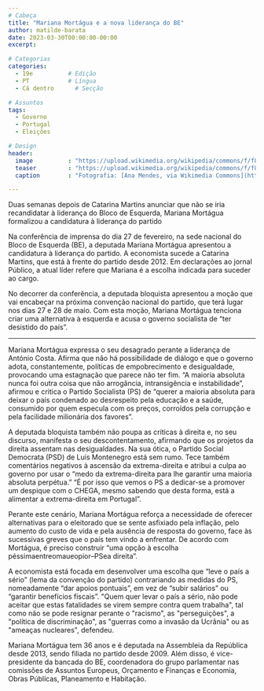 ```yaml
---
# Cabeça
title: "Mariana Mortágua e a nova liderança do BE"
author: matilde-barata
date: 2023-03-30T00:00:00-00:00
excerpt:

# Categorias
categories:
  - 19e          # Edição
  - PT           # Língua
  - Cá dentro      # Secção

# Assuntos
tags:
  - Governo
  - Portugal
  - Eleições

# Design
header:
  image          : "https://upload.wikimedia.org/wikipedia/commons/f/f8/Comício_Lisboa%2C_Capitólio%2C_Set.2021_%2851817838291%29.jpg"
  teaser         : "https://upload.wikimedia.org/wikipedia/commons/f/f8/Comício_Lisboa%2C_Capitólio%2C_Set.2021_%2851817838291%29.jpg"
  caption        : "Fotografia: [Ana Mendes, via Wikimedia Commons](https://commons.wikimedia.org/wiki/File:Comício_Lisboa,_Capitólio,_Set.2021_(51817838291).jpg)"

---
```


Duas semanas depois de Catarina Martins anunciar que não se iria recandidatar à liderança do Bloco de Esquerda, Mariana Mortágua formalizou a candidatura à liderança do partido

Na conferência de imprensa do dia 27 de fevereiro, na sede nacional do Bloco de Esquerda (BE), a deputada Mariana Mortágua apresentou a candidatura à liderança do partido. A economista sucede a Catarina Martins, que está à frente do partido desde 2012. Em declarações ao jornal Público, a atual líder refere que Mariana é a escolha indicada para suceder ao cargo.

No decorrer da conferência, a deputada bloquista apresentou a moção que vai encabeçar na próxima convenção nacional do partido, que terá lugar nos dias 27 e 28 de maio. Com esta moção, Mariana Mortágua tenciona criar uma alternativa à esquerda e acusa o governo socialista de “ter desistido do país”.

---

Mariana Mortágua expressa o seu desagrado perante a liderança de António Costa. Afirma que não há possibilidade de diálogo e que o governo adota, constantemente, políticas de empobrecimento e desigualdade, provocando uma estagnação que parece não ter fim. “A maioria absoluta nunca foi outra coisa que não arrogância, intransigência e instabilidade”, afirmou e critica o Partido Socialista (PS) de “querer a maioria absoluta para deixar o país condenado ao desrespeito pela educação e a saúde, consumido por quem especula com os preços, corroídos pela corrupção e pela facilidade milionária dos favores”.

A deputada bloquista também não poupa as críticas à direita e, no seu discurso, manifesta o seu descontentamento, afirmando que os projetos da direita assentam nas desigualdades. Na sua ótica, o Partido Social Democrata (PSD) de Luís Montenegro está sem rumo. Tece também comentários negativos à ascensão da extrema-direita e atribui a culpa ao governo por usar o “medo da extrema-direita para lhe garantir uma maioria absoluta perpétua.” “É por isso que vemos o PS a dedicar-se a promover um despique com o CHEGA, mesmo sabendo que desta forma, está a alimentar a extrema-direita em Portugal”.

Perante este cenário, Mariana Mortágua reforça a necessidade de oferecer alternativas para o eleitorado que se sente asfixiado pela inflação, pelo aumento do custo de vida e pela ausência de resposta do governo, face às sucessivas greves que o país tem vindo a enfrentar. De acordo com Mortágua, é preciso construir “uma opção à escolha péssimaentreomaueopior–PSea direita”.

A economista está focada em desenvolver uma escolha que “leve o país a sério” (lema da convenção do partido) contrariando as medidas do PS, nomeadamente “dar apoios pontuais”, em vez de “subir salários” ou “garantir benefícios fiscais”. "Quem quer levar o país a sério, não pode aceitar que estas fatalidades se virem sempre contra quem trabalha", tal como não se pode resignar perante o "racismo", as "perseguições", a "política de discriminação", as "guerras como a invasão da Ucrânia" ou as "ameaças nucleares", defendeu.

Mariana Mortágua tem 36 anos e é deputada na Assembleia da República desde 2013, sendo filiada no partido desde 2009. Além disso, é vice-presidente da bancada do BE, coordenadora do grupo parlamentar nas comissões de Assuntos Europeus, Orçamento e Finanças e Economia, Obras Públicas, Planeamento e Habitação.